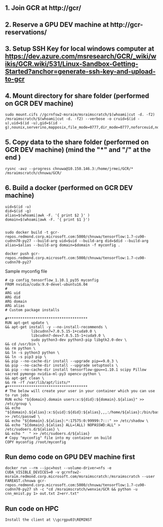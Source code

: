 ## 1. Join GCR at http://gcr/

## 2. Reserve a GPU DEV machine at http://gcr-reservations/

## 3. Setup SSH Key for local windows computer at https://dev.azure.com/msresearch/GCR/_wiki/wikis/GCR.wiki/531/Linux-Sandbox-Getting-Started?anchor=generate-ssh-key-and-upload-to-gcr

## 4. Mount directory for share folder (performed on GCR DEV machine)
```
sudo mount.cifs //gcrnfsw2-msraim/msraimscratch/$(whoami|cut -d. -f2) /msraimscratch/$(whoami|cut -d. -f2) --verbose -o cruid=$(id -u),uid=$(id -u),gid=$(id -g),nounix,serverino,mapposix,file_mode=0777,dir_mode=0777,noforceuid,noforcegid,vers=2.1,domain=FAREAST,username=chnuwa
```

## 5. Copy data to the share folder (performed on GCR DEV machine) (mind the "*" and "/" at the end )
```
rysnc -avz --progress chnuwa@10.150.146.3:/home/jrmei/GCR/* /msraimscratch/chnuwa/GCR/
```

## 6. Build a docker (performed on GCR DEV machine)
```
uid=$(id -u)
did=$(id -g)
alias=$(whoami|awk -F. '{ print $2 }' )
domain=$(whoami|awk -F. '{ print $1 }')


sudo docker build -t gcr-repos.redmond.corp.microsoft.com:5000/chnuwa/tensorflow:1.7-cu90-cudnn70-py27 --build-arg uid=$uid --build-arg did=$did --build-arg alias=$alias --build-arg domain=$domain -f myconfig .

docker push gcr-repos.redmond.corp.microsoft.com:5000/chnuwa/tensorflow:1.7-cu90-cudnn70-py27
```

Sample myconfig file
```
# cp config_tensorflow_1.10.1_py35 myconfig
FROM nvidia/cuda:9.0-devel-ubuntu16.04
#
ARG uid
ARG did
ARG domain
ARG alias
# Custom package installs

#*************************************
RUN apt-get update \
&& apt-get install -y --no-install-recommends \
            libcudnn7=7.0.5.15-1+cuda9.0 \
            libcudnn7-dev=7.0.5.15-1+cuda9.0 \
            sudo python3-dev python3-pip libgtk2.0-dev \
&& cd /usr/bin \
&& rm python \
&& ln -s python3 python \
&& ln -s pip3 pip \
&& pip --no-cache-dir install --upgrade pip==9.0.3 \
&& pip --no-cache-dir install --upgrade setuptools \
&& pip --no-cache-dir install tensorflow-gpu==1.10.1 scipy Pillow sacred pymongo nvidia-ml-py3 opencv-python \
&& apt-get clean \
&& rm -rf /var/lib/apt/lists/*
#*************************************
# The below will create your user in your container which you can use to run jobs
RUN echo "${domain}.domain users:x:${did}:${domain}.${alias}" >> /etc/group \
&& echo "${domain}.${alias}:x:${uid}:${did}:${alias},,,:/home/${alias}:/bin/bash" >> /etc/passwd \
&& echo "${domain}.${alias}:*:17575:0:99999:7:::" >> /etc/shadow \
&& echo "${domain}.${alias} ALL=(ALL) NOPASSWD:ALL" > /etc/sudoers.d/${alias} \
&& echo "  " >> /etc/sudoers.d/${alias}
# Copy "myconfig" file into my container on build
COPY myconfig /root/myconfig

```

## Run demo code on GPU DEV machine first
```
docker run --rm --ipc=host --volume-driver=nfs -e CUDA_VISIBLE_DEVICES=0 -v gcrnfsw2-msraim.redmond.corp.microsoft.com/msraimscratch:/msraimscratch --user FAREAST.chnuwa gcr-repos.redmond.corp.microsoft.com:5000/chnuwa/tensorflow:1.7-cu90-cudnn70-py27 sh -c "cd /msraimscratch/wenxie/GCR && python -u cnn_mnist.py 1> out.txt 2>err.txt"
```

## Run code on HPC
```
Install the client at \\gcrgpu03\REMINST

```


